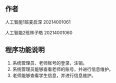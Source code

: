 ## 作者

人工智能1班麦启深 20214001061

人工智能2班林子皓 20214001060

## 程序功能说明

1. 系统管理员、老师账号的登录，注销。
2. 系统管理员能够查看老师的账号，并进行信息维护。
3. 老师能够查看学生信息，并进行信息维护。